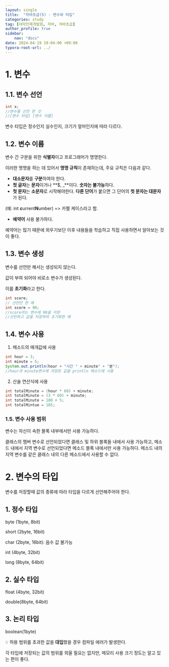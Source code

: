 ```yaml
---
layout: single
title:  "자바초급(5) - 변수와 타입"
categories: study
tag: [대덕인재개발원, 자바, 자바초급]
author_profile: true
sidebar:
    nav: "docs"
date: 2024-04-19 19:04:00 +09:00
typora-root-url: ../
---
```




# 1. 변수

 

## 1.1. 변수 선언

```java
int x;
//변수를 선언 한 것
//[변수 타입] [변수 이름]
```

변수 타입은 정수인지 실수인지, 크기가 얼마인지에 따라 다르다.





## 1.2. 변수 이름

변수 간 구분을 위한 **식별자**이고 프로그래머가 명명한다.

이러한 명명을 하는 데 있어서 **명명 규칙**이 존재하는데, 주요 규칙은 다음과 같다.

- **대소문자**를 **구분**하여야 한다.
- **첫 글자**는 **문자**이거나 **$, _**이다.  **숫자는 불가능**하다.
- **첫 문자**는 **소문자**로 시작해야한다. **다른 단어**가 붙으면 그 단어의 **첫 문자는 대문자**가 된다.

(예: int **c**urrent**N**umber) => 카멜 케이스라고 함.

- **예약어** 사용 불가하다.

예약어는 많기 때문에 외우기보단 이후 내용들을 학습하고 직접 사용하면서 알아보는 것이 좋다.



## 1.3. 변수 생성

변수를 선언만 해서는 생성되지 않는다.

값이 부여 되어야 비로소 변수가 생성된다.

이를 **초기화**라고 한다.

```java
int score;
// 선언만 한 예
int score = 90;
//score라는 변수에 90을 저장
//선언하고 값을 저장하여 초기화한 예
```



## 1.4. 변수 사용

1. 메소드의 매개값에 사용

```java
int hour = 3;
int minute = 5;
System.out.println(hour + "시간 " + minute" + "분");
//hour과 minute변수에 저장된 값을 println 메소드에 사용
```

2. 산술 연산식에 사용

```java
int totalMinute = (hour * 60) + minute;
int totalMinute = (3 * 60) + minute;
int totalMinute = 180 + 5;
int totalMintue = 185;
```

### 1.5. 변수 사용 범위

변수는 자신이 속한 블록 내부에서만 사용 가능하다.

클래스의 멤버 변수로 선언되었다면 클래스 및 하위 블록들 내에서 사용 가능하고, 메소드 내에서 지역 변수로 선언되었다면 메소드 블록 내에서만 사용 가능하다. 메소드 내의 지역 변수를 같은 클래스 내의 다른 메소드에서 사용할 수 없다.



# 2. 변수의 타입



변수를 저장할때 값의 종류에 따라 타입을 다르게 선언해주어야 한다.



## 1. 정수 타입

byte (1byte, 8bit)

short (2byte, 16bit)

char (2byte, 16bit): 음수 값 불가능

int (4byte, 32bit)

long (8byte, 64bit)



## 2. 실수 타입

float (4byte, 32bit)

double(8byte, 64bit)



## 3. 논리 타입

boolean(1byte)





💡 허용 범위를 초과한 값을 **대입**했을 경우 컴파일 에러가 발생한다.

각 타입에 저장되는 값의 범위를 외울 필요는 없지만, 메모리 사용 크기 정도는 알고 있는 편이 좋다.



